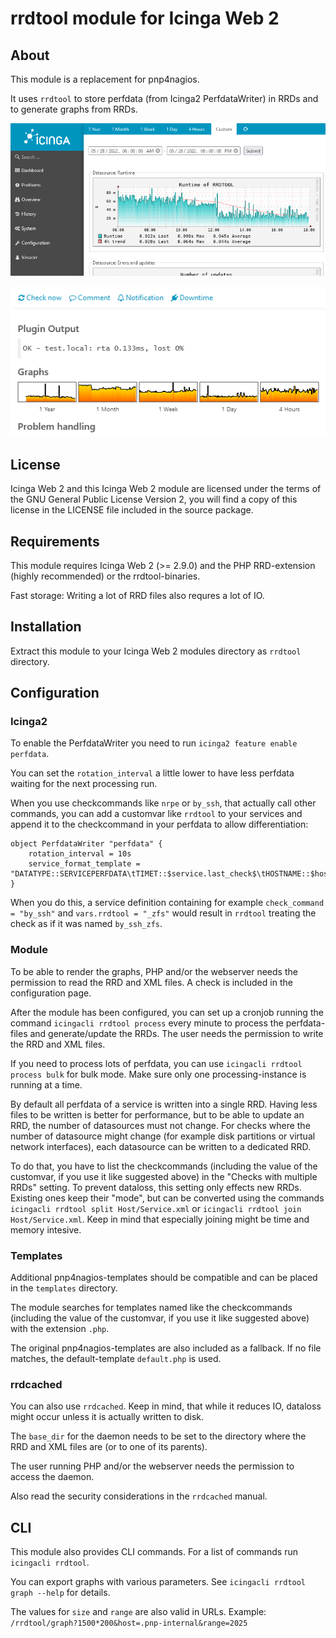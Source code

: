 # rrdtool module for Icinga Web 2

## About

This module is a replacement for pnp4nagios.

It uses `rrdtool` to store perfdata (from Icinga2 PerfdataWriter) in RRDs and to generate graphs from RRDs.

[![Screenshot](.github/Screenshot.png)](.github/Screenshot.png)

[![Graphs](.github/Graphs.png)](.github/Graphs.png)

## License

Icinga Web 2 and this Icinga Web 2 module are licensed under the terms of the GNU General Public License Version 2, you will find a copy of this license in the LICENSE file included in the source package.

## Requirements

This module requires Icinga Web 2 (>= 2.9.0) and the PHP RRD-extension (highly recommended) or the rrdtool-binaries.

Fast storage: Writing a lot of RRD files also requres a lot of IO.

## Installation

Extract this module to your Icinga Web 2 modules directory as `rrdtool` directory.

## Configuration

### Icinga2

To enable the PerfdataWriter you need to run `icinga2 feature enable perfdata`.

You can set the `rotation_interval` a little lower to have less perfdata waiting for the next processing run.

When you use checkcommands like `nrpe` or `by_ssh`, that actually call other commands, you can add a customvar like `rrdtool` to your services and append it to the checkcommand in your perfdata to allow differentiation:

    object PerfdataWriter "perfdata" {
    	rotation_interval = 10s
    	service_format_template = "DATATYPE::SERVICEPERFDATA\tTIMET::$service.last_check$\tHOSTNAME::$host.name$\tSERVICEDESC::$service.name$\tSERVICEPERFDATA::$service.perfdata$\tSERVICECHECKCOMMAND::$service.check_command$$rrdtool$\tHOSTSTATE::$host.state$\tHOSTSTATETYPE::$host.state_type$\tSERVICESTATE::$service.state$\tSERVICESTATETYPE::$service.state_type$"
    }

When you do this, a service definition containing for example `check_command = "by_ssh"` and `vars.rrdtool = "_zfs"` would result in `rrdtool` treating the check as if it was named `by_ssh_zfs`.

### Module

To be able to render the graphs, PHP and/or the webserver needs the permission to read the RRD and XML files. A check is included in the configuration page.

After the module has been configured, you can set up a cronjob running the command `icingacli rrdtool process` every minute to process the perfdata-files and generate/update the RRDs. The user needs the permission to write the RRD and XML files.

If you need to process lots of perfdata, you can use `icingacli rrdtool process bulk` for bulk mode. Make sure only one processing-instance is running at a time.

By default all perfdata of a service is written into a single RRD. Having less files to be written is better for performance, but to be able to update an RRD, the number of datasources must not change. For checks where the number of datasource might change (for example disk partitions or virtual network interfaces), each datasource can be written to a dedicated RRD.

To do that, you have to list the checkcommands (including the value of the customvar, if you use it like suggested above) in the "Checks with multiple RRDs" setting. To prevent dataloss, this setting only effects new RRDs. Existing ones keep their "mode", but can be converted using the commands `icingacli rrdtool split Host/Service.xml` or `icingacli rrdtool join Host/Service.xml`. Keep in mind that especially joining might be time and memory intesive.

### Templates

Additional pnp4nagios-templates should be compatible and can be placed in the `templates` directory.

The module searches for templates named like the checkcommands (including the value of the customvar, if you use it like suggested above) with the extension `.php`.

The original pnp4nagios-templates are also included as a fallback. If no file matches, the default-template `default.php` is used.

### rrdcached

You can also use `rrdcached`. Keep in mind, that while it reduces IO, dataloss might occur unless it is actually written to disk.

The `base_dir` for the daemon needs to be set to the directory where the RRD and XML files are (or to one of its parents).

The user running PHP and/or the webserver needs the permission to access the daemon.

Also read the security considerations in the `rrdcached` manual.

## CLI

This module also provides CLI commands. For a list of commands run `icingacli rrdtool`.

You can export graphs with various parameters. See `icingacli rrdtool graph --help` for details.

The values for `size` and `range` are also valid in URLs. Example: `/rrdtool/graph?1500*200&host=.pnp-internal&range=2025`

